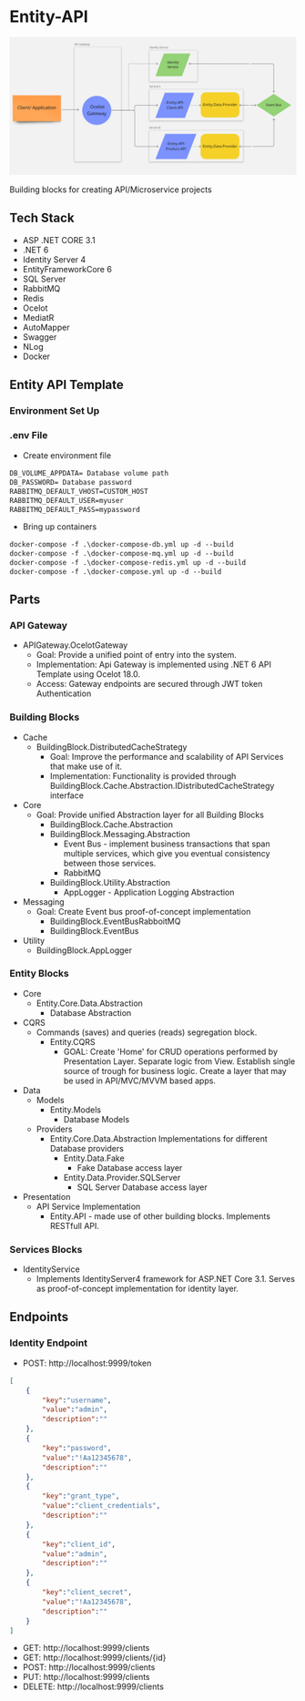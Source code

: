# Entity-API

![simple representation](https://github.com/VeselinovStf/Entity-API/blob/main/repo/img.png)

Building blocks for creating API/Microservice projects

## Tech Stack

- ASP .NET CORE 3.1
- .NET 6
- Identity Server 4
- EntityFrameworkCore 6
- SQL Server
- RabbitMQ
- Redis
- Ocelot
- MediatR
- AutoMapper
- Swagger
- NLog
- Docker


## Entity API Template

### Environment Set Up

### .env File
  - Create environment file
```
DB_VOLUME_APPDATA= Database volume path
DB_PASSWORD= Database password
RABBITMQ_DEFAULT_VHOST=CUSTOM_HOST
RABBITMQ_DEFAULT_USER=myuser
RABBITMQ_DEFAULT_PASS=mypassword
```

- Bring up containers
  
```
docker-compose -f .\docker-compose-db.yml up -d --build
docker-compose -f .\docker-compose-mq.yml up -d --build
docker-compose -f .\docker-compose-redis.yml up -d --build
docker-compose -f .\docker-compose.yml up -d --build
```

## Parts

### API Gateway

- APIGateway.OcelotGateway
    - Goal: Provide a unified point of entry into the system.
    - Implementation: Api Gateway is implemented using .NET 6 API Template using Ocelot 18.0. 
    - Access: Gateway endpoints are secured through JWT token Authentication

### Building Blocks

- Cache
  - BuildingBlock.DistributedCacheStrategy
    - Goal:  Improve the performance and scalability of API Services that make use of it.
    - Implementation: Functionality is provided through BuildingBlock.Cache.Abstraction.IDistributedCacheStrategy interface
- Core
  - Goal: Provide unified Abstraction layer for all Building Blocks
    - BuildingBlock.Cache.Abstraction
    - BuildingBlock.Messaging.Abstraction
      - Event Bus - implement business transactions that span multiple services, which give you eventual consistency between those services.
      - RabbitMQ
    - BuildingBlock.Utility.Abstraction
      - AppLogger - Application Logging Abstraction
- Messaging
  - Goal: Create Event bus proof-of-concept implementation
    - BuildingBlock.EventBusRabboitMQ 
    - BuildingBlock.EventBus
- Utility
  - BuildingBlock.AppLogger

### Entity Blocks

- Core
  - Entity.Core.Data.Abstraction
    - Database Abstraction
- CQRS
  - Commands (saves) and queries (reads) segregation block.
    - Entity.CQRS
      - GOAL: Create 'Home' for CRUD operations performed by Presentation Layer. Separate logic from View. Establish single source of trough for business logic. Create a layer that may be used in API/MVC/MVVM based apps.  
- Data
  - Models
    - Entity.Models
      - Database Models
  - Providers
    - Entity.Core.Data.Abstraction Implementations for different Database providers
      - Entity.Data.Fake
        - Fake Database access layer
      - Entity.Data.Provider.SQLServer
        - SQL Server Database access layer
- Presentation
  - API Service Implementation
    - Entity.API - made use of other building blocks. Implements RESTfull API.

### Services Blocks

- IdentityService
    - Implements IdentityServer4 framework for ASP.NET Core 3.1. Serves as proof-of-concept implementation for identity layer.
## Endpoints

### Identity Endpoint

- POST: http://localhost:9999/token

```json
[
    {
        "key":"username",
        "value":"admin",
        "description":""
    },
    {
        "key":"password",
        "value":"!Aa12345678",
        "description":""
    },
    {
        "key":"grant_type",
        "value":"client_credentials",
        "description":""
    },
    {
        "key":"client_id",
        "value":"admin",
        "description":""
    },
    {
        "key":"client_secret",
        "value":"!Aa12345678",
        "description":""
    }
]
```

- GET: http://localhost:9999/clients
- GET: http://localhost:9999/clients/{id}
- POST: http://localhost:9999/clients
- PUT: http://localhost:9999/clients
- DELETE: http://localhost:9999/clients